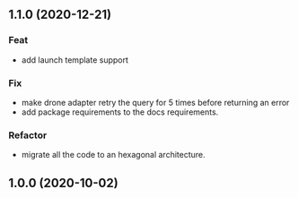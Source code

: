## 1.1.0 (2020-12-21)

### Feat

- add launch template support

### Fix

- make drone adapter retry the query for 5 times before returning an error
- add package requirements to the docs requirements.

### Refactor

- migrate all the code to an hexagonal architecture.

## 1.0.0 (2020-10-02)
